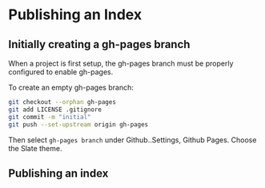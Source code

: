 # Publishing an Index

## Initially creating a gh-pages branch

When a project is first setup, the gh-pages branch must be properly configured to enable gh-pages.

To create an empty gh-pages branch:

```bash
git checkout --orphan gh-pages
git add LICENSE .gitignore
git commit -m "initial"
git push --set-upstream origin gh-pages
```

Then select `gh-pages branch` under Github..Settings, Github Pages. Choose the Slate theme.

## Publishing an index


